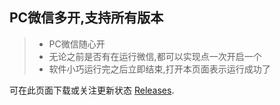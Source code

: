 ## PC微信多开,支持所有版本
>+ PC微信随心开
>+ 无论之前是否有在运行微信,都可以实现点一次开启一个
>+ 软件小巧运行完之后立即结束,打开本页面表示运行成功了

可在此页面下载或关注更新状态 [Releases](https://github.com/plainwizard/PC_Wechat_Multiple/releases).

